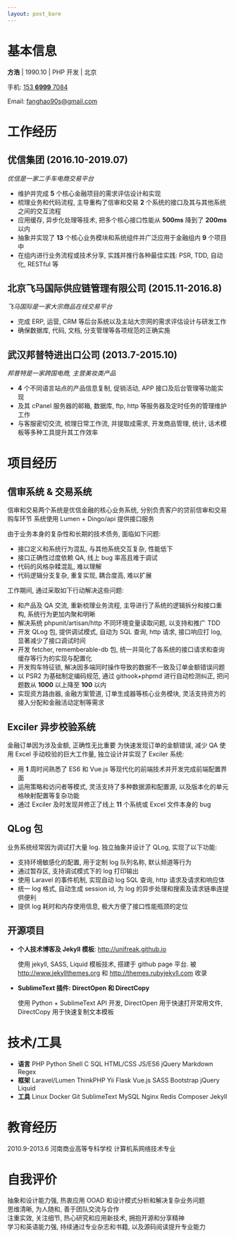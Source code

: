 ```yaml
---
layout: post_bare
---
```

# 基本信息

__方浩__ \| 1990.10 \| PHP 开发 \| 北京

手机: [153 **6999** 7084](tel:15369997084)

Email: [fanghao90s@gmail.com](mailto:fanghao90s@gmail.com)

# 工作经历

## 优信集团 (2016.10-2019.07)

_优信是一家二手车电商交易平台_
- 维护并完成 **5** 个核心金融项目的需求评估设计和实现
- 梳理业务和代码流程, 主导重构了信审和交易 **2** 个系统的接口及其与其他系统之间的交互流程
- 应用缓存, 异步化处理等技术, 把多个核心接口性能从 **500ms** 降到了 **200ms** 以内
- 抽象并实现了 **13** 个核心业务模块和系统组件并广泛应用于金融组内 **9** 个项目中
- 在组内进行业务流程或技术分享, 实践并推行各种最佳实践: PSR, TDD, 自动化, RESTful 等

## 北京飞马国际供应链管理有限公司 (2015.11-2016.8)

_飞马国际是一家大宗商品在线交易平台_
- 完成 ERP, 运营, CRM 等后台系统以及主站大宗网的需求评估设计与研发工作
- 确保数据库, 代码, 文档, 分支管理等各项规范的正确实施

## 武汉邦普特进出口公司 (2013.7-2015.10)

_邦普特是一家跨国电商, 主营美妆类产品_
- **4** 个不同语言站点的产品信息复制, 促销活动, APP 接口及后台管理等功能实现
- 及其 cPanel 服务器的邮箱, 数据库, ftp, http 等服务器及定时任务的管理维护工作
- 与客服密切交流, 梳理日常工作流, 并提取成需求, 开发商品管理, 统计, 话术模板等多种工具提升其工作效率

# 项目经历

## 信审系统 & 交易系统

信审和交易两个系统是优信金融的核心业务系统, 分别负责客户的贷前信审和交易购车环节
系统使用 Lumen + Dingo/api 提供接口服务

由于业务本身的复杂性和长期的技术债务, 面临如下问题:
- 接口定义和系统行为混乱, 与其他系统交互复杂, 性能低下
- 接口正确性过度依赖 QA, 线上 bug 率高且难于调试
- 代码的风格杂糅混乱, 难以理解
- 代码逻辑分支复杂, 重复实现, 耦合度高, 难以扩展

工作期间, 通过采取如下行动解决这些问题:
- 和产品及 QA 交流, 重新梳理业务流程, 主导进行了系统的逻辑拆分和接口重构, 系统行为更加内聚和明晰
- 解决系统 phpunit/artisan/http 不同环境变量读取问题, 以支持和推广 TDD
- 开发 QLog 包, 提供调试模式, 自动为 SQL 查询, http 请求, 接口响应打 log, 显著减少了接口调试时间
- 开发 fetcher, rememberable-db 包, 统一并简化了各系统的接口请求和查询缓存等行为的实现与配置化
- 开发购车特征锁, 解决因多端同时操作导致的数据不一致及订单金额错误问题
- 以 PSR2 为基础制定编码规范, 通过 githook+phpmd 进行自动检测纠正, 把问题数从 **1000** 以上降至 **100** 以内
- 实现资方路由器, 金融方案管道, 订单生成器等核心业务模块, 灵活支持资方的接入分配和金融活动定制等需求

## Exciler 异步校验系统

金融订单因为涉及金额, 正确性无比重要
为快速发现订单的金额错误, 减少 QA 使用 Excel 手动校验的巨大工作量, 独立设计并实现了 Exciler 系统:
- 用 **1** 周时间熟悉了 ES6 和 Vue.js 等现代化的前端技术并开发完成前端配置界面
- 运用策略和访问者等模式, 灵活支持了多种数据源和配置源, 以及版本化的单元格映射配置等复杂功能
- 通过 Exciler 及时发现并修正了线上 **11** 个系统或 Excel 文件本身的 bug

## QLog 包

业务系统经常因为调试打大量 log. 独立抽象并设计了 QLog, 实现了以下功能:
- 支持环境敏感化的配置, 用于定制 log 队列名称, 默认频道等行为
- 通过暂存区, 支持调试模式下的 log 打印输出
- 使用 Laravel 的事件机制, 实现自动 log SQL 查询, http 请求及请求和响应体
- 统一 log 格式, 自动生成 session id, 为 log 的异步处理和搜索及请求链串连提供便利
- 提供 log 耗时和内存使用信息, 极大方便了接口性能瓶颈的定位

## 开源项目

- __个人技术博客及 Jekyll 模板__: <http://unifreak.github.io>

    使用 jekyll, SASS, Liquid 模板技术, 搭建于 github page 平台.
    被 <http://www.jekyllthemes.org> 和 <http://themes.rubyjekyll.com> 收录

- __SublimeText 插件: DirectOpen 和 DirectCopy__

    使用 Python + SublimeText API 开发, DirectOpen 用于快速打开常用文件, DirectCopy 用于快速复制文本模板

# 技术/工具

- __语言__ PHP Python Shell C SQL HTML/CSS JS/ES6 jQuery Markdown Regex
- __框架__ Laravel/Lumen ThinkPHP Yii Flask Vue.js SASS Bootstrap jQuery Liquid
- __工具__ Linux Docker Git SublimeText MySQL Nginx Redis Composer Jekyll

# 教育经历

2010.9-2013.6 河南商业高等专科学校 计算机系网络技术专业

# 自我评价

抽象和设计能力强, 热衷应用 OOAD 和设计模式分析和解决复杂业务问题 <br />
思维清晰, 为人随和, 善于团队交流与合作 <br />
注重实效, 关注细节, 热心研究和应用新技术, 拥抱开源和分享精神 <br />
学习和英语能力强, 持续通过专业杂志和书籍, 以及源码阅读提升专业能力
